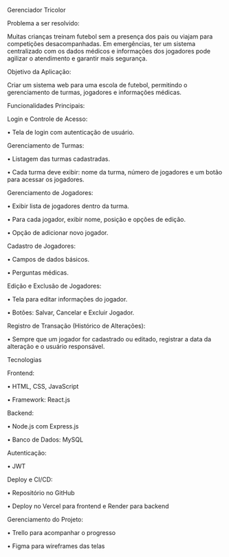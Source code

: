 Gerenciador Tricolor

Problema a ser resolvido:

Muitas crianças treinam futebol sem a presença dos pais ou viajam para competições desacompanhadas. Em emergências, ter um sistema centralizado com os dados médicos e informações dos jogadores pode agilizar o atendimento e garantir mais segurança.

Objetivo da Aplicação:

Criar um sistema web para uma escola de futebol, permitindo o gerenciamento de turmas, jogadores e informações médicas.


Funcionalidades Principais:

 Login e Controle de Acesso:
 
•	Tela de login com autenticação de usuário.


Gerenciamento de Turmas:

•	Listagem das turmas cadastradas.

•	Cada turma deve exibir: nome da turma, número de jogadores e um botão para acessar os jogadores.

Gerenciamento de Jogadores:

•	Exibir lista de jogadores dentro da turma.

•	Para cada jogador, exibir nome, posição e opções de edição.

•	Opção de adicionar novo jogador.

Cadastro de Jogadores:

•	Campos de dados básicos.

•	Perguntas médicas.

Edição e Exclusão de Jogadores:

•	Tela para editar informações do jogador.

•	Botões: Salvar, Cancelar e Excluir Jogador.

Registro de Transação (Histórico de Alterações):

•	Sempre que um jogador for cadastrado ou editado, registrar a data da alteração e o usuário responsável.


Tecnologias

Frontend:

•	HTML, CSS, JavaScript

•	Framework: React.js

Backend:

•	Node.js com Express.js

•	Banco de Dados: MySQL

Autenticação:

•	JWT

Deploy e CI/CD:

•	Repositório no GitHub

•	Deploy no Vercel para frontend e Render para backend

Gerenciamento do Projeto:

•	Trello para acompanhar o progresso

•	Figma para wireframes das telas




